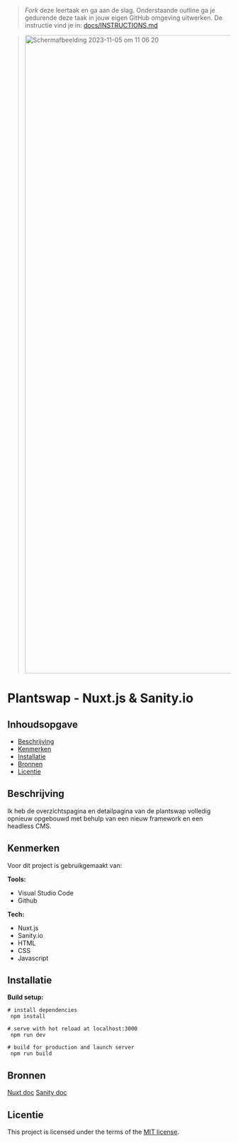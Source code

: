> _Fork_ deze leertaak en ga aan de slag. 
Onderstaande outline ga je gedurende deze taak in jouw eigen GitHub omgeving uitwerken. 
De instructie vind je in: [docs/INSTRUCTIONS.md](https://github.com/fdnd-task/choices-choices-the-tech-stack/blob/main/docs/INSTRUCTIONS.md)

> <img width="1440" alt="Scherm­afbeelding 2023-11-05 om 11 06 20" src="https://github.com/iBadr49/choices-choices-the-tech-stack/assets/112857932/d05f4300-bb34-4eaa-a42c-f56dbabc0932">

# Plantswap - Nuxt.js & Sanity.io


## Inhoudsopgave

  * [Beschrijving](#beschrijving)
  * [Kenmerken](#kenmerken)
  * [Installatie](#installatie)
  * [Bronnen](#bronnen)
  * [Licentie](#licentie)

## Beschrijving
<!-- In de Beschrijving staat hoe je project er uit ziet, hoe het werkt en wat je er mee kan. -->
<!-- Voeg een mooie poster visual toe 📸 -->
<!-- Voeg een link toe naar Github Pages 🌐-->
Ik heb de overzichtspagina en detailpagina van de plantswap volledig opnieuw opgebouwd met behulp van een nieuw framework en een headless CMS.

## Kenmerken
<!-- Bij Kenmerken staat welke technieken zijn gebruikt en hoe. Wat is de HTML structuur? Wat zijn de belangrijkste dingen in CSS? Wat is er met Javascript gedaan en hoe? Misschien heb je een framwork of library gebruikt? -->

Voor dit project is gebruikgemaakt van:

**Tools:**

- Visual Studio Code
- Github

**Tech:**

- Nuxt.js
- Sanity.io
- HTML
- CSS
- Javascript

## Installatie

**Build setup:**

```
# install dependencies
 npm install

# serve with hot reload at localhost:3000
 npm run dev

# build for production and launch server
 npm run build
```
  

## Bronnen

[Nuxt doc](https://nuxt.com/docs/getting-started/introduction)
[Sanity doc](https://www.sanity.io/docs?adgroupid=138559557526&adid=676625428689&gclid=Cj0KCQjw-pyqBhDmARIsAKd9XIMGHWEtoFMb9ksQNIDKpi0YgGLsdtyT1YJhfQ-pB_2w6dyuuNtWd5EaAkQAEALw_wcB)

## Licentie

This project is licensed under the terms of the [MIT license](./LICENSE).
